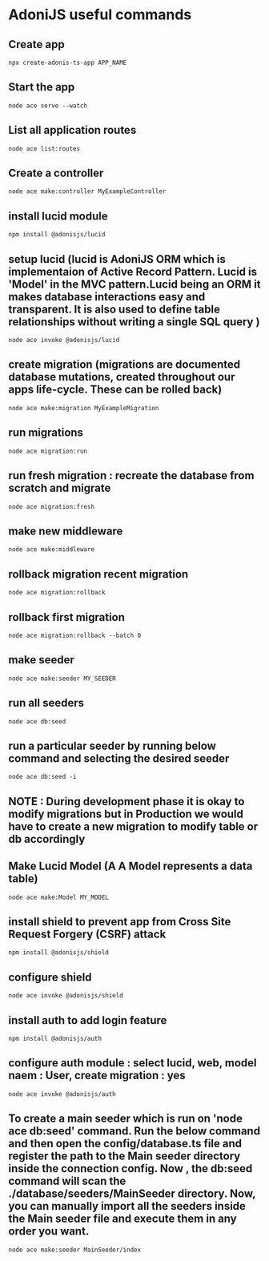 # AdoniJS useful commands

## Create app
 
    npx create-adonis-ts-app APP_NAME
 
## Start the app
 
    node ace serve --watch
 
## List all application routes
 
    node ace list:routes
 
## Create a controller
 
    node ace make:controller MyExampleController

## install lucid module
 
    npm install @adonisjs/lucid

## setup lucid (lucid is AdoniJS ORM which is implementaion of Active Record Pattern. Lucid is 'Model' in the MVC pattern.Lucid being an ORM it makes database interactions easy and transparent. It is also used to define table relationships without writing a single SQL query )
 
    node ace invoke @adonisjs/lucid

## create migration (migrations are documented database mutations, created throughout our apps life-cycle. These can be rolled back)
 
    node ace make:migration MyExampleMigration

## run migrations
 
    node ace migration:run
 
## run fresh migration : recreate the database from scratch and migrate
 
    node ace migration:fresh

## make new middleware

    node ace make:middleware

## rollback migration recent migration

    node ace migration:rollback

## rollback first migration

    node ace migration:rollback --batch 0

## make seeder

    node ace make:seeder MY_SEEDER

## run all seeders

    node ace db:seed

## run a particular seeder by running below command and selecting the desired seeder

    node ace db:seed -i

## NOTE : During development phase it is okay to modify migrations but in Production we would have to create a new migration to modify table or db accordingly


## Make Lucid Model (A A Model represents a data table)
 
    node ace make:Model MY_MODEL


## install shield to prevent app from Cross Site Request Forgery (CSRF) attack 
 
    npm install @adonisjs/shield

## configure shield
 
    node ace invoke @adonisjs/shield

## install auth to add login feature
 
    npm install @adonisjs/auth

## configure auth module : select lucid, web, model naem : User, create migration : yes
 
    node ace invoke @adonisjs/auth
    
## To create a main seeder which is run on 'node ace db:seed' command. Run the below command and then open the config/database.ts file and register the path to the Main seeder directory inside the connection config. Now , the db:seed command will scan the ./database/seeders/MainSeeder directory. Now, you can manually import all the seeders inside the Main seeder file and execute them in any order you want.

    node ace make:seeder MainSeeder/index

